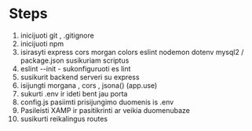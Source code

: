 # Steps
1. inicijuoti git , .gitignore
2. inicijuoti npm
3. isirasyti express cors morgan colors eslint nodemon dotenv mysql2  / package.json susikuriam scriptus
4. eslint --init - sukonfiguruoti es lint
5. susikurit backend serveri su express
6. isijungti morgana , cors , jsona() (app.use)
7. sukurti .env ir ideti bent jau porta
8. config.js pasiimti prisijungimo duomenis is .env
9. Pasileisti XAMP ir pasitikrinti ar veikia duomenubaze
10. susikurti reikalingus routes